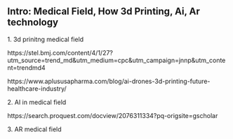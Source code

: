 

<h2>Intro: Medical Field, How 3d Printing, Ai, Ar technology</h2>
<p> 1. 3d prinitng medical field<p>
<p>https://stel.bmj.com/content/4/1/27?utm_source=trend_md&utm_medium=cpc&utm_campaign=jnnp&utm_content=trendmd4</p>
<p>https://www.aplususapharma.com/blog/ai-drones-3d-printing-future-healthcare-industry/</p>
<p>2. AI in medical field</p>
<p>https://search.proquest.com/docview/2076311334?pq-origsite=gscholar</p>
<p>3. AR medical field</p>
